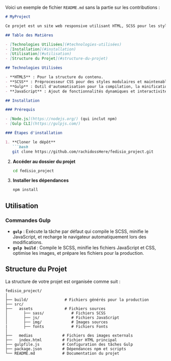 Voici un exemple de fichier `README.md` sans la partie sur les contributions :

```markdown
# MyProject

Ce projet est un site web responsive utilisant HTML, SCSS pour les styles, Gulp pour l'automatisation des tâches, et JavaScript pour ajouter des fonctionnalités interactives.

## Table des Matières

- [Technologies Utilisées](#technologies-utilisées)
- [Installation](#installation)
- [Utilisation](#utilisation)
- [Structure du Projet](#structure-du-projet)

## Technologies Utilisées

- **HTML5** : Pour la structure du contenu.
- **SCSS** : Préprocesseur CSS pour des styles modulaires et maintenables.
- **Gulp** : Outil d'automatisation pour la compilation, la minification, et d'autres tâches de développement.
- **JavaScript** : Ajout de fonctionnalités dynamiques et interactivité.

## Installation

### Prérequis

- [Node.js](https://nodejs.org/) (qui inclut npm)
- [Gulp CLI](https://gulpjs.com/)

### Étapes d'installation

1. **Cloner le dépôt**
   ```bash
   git clone https://github.com/rachidossHere/fedisio_project.git
   ```
2. **Accéder au dossier du projet**
   ```bash
   cd fedisio_project
   ```
3. **Installer les dépendances**
   ```bash
   npm install
   ```

## Utilisation

### Commandes Gulp

- **`gulp`** : Exécute la tâche par défaut qui compile le SCSS, minifie le JavaScript, et recharge le navigateur automatiquement lors des modifications.
- **`gulp build`** : Compile le SCSS, minifie les fichiers JavaScript et CSS, optimise les images, et prépare les fichiers pour la production.

## Structure du Projet

La structure de votre projet est organisée comme suit :

```
fedisio_project/
│
├── build/                # Fichiers générés pour la production
├── src/   
├──   assets              # Fichiers sources
│       ├── sass/            # Fichiers SCSS
│       ├── js/              # Fichiers JavaScript
│       ├── img/             # Images sources
|       ├── fonts            # Fichiers Fonts
│ 
├──   medias             # Fichiers des images externals
├──   index.html         # Fichier HTML principal     
├── gulpfile.js          # Configuration des tâches Gulp
├── package.json         # Dépendances npm et scripts
└── README.md            # Documentation du projet
```
```